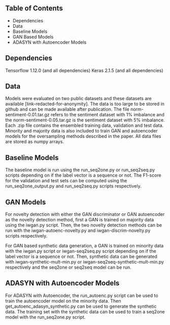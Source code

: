 
## Table of Contents
* Dependencies
* Data
* Baseline Models
* GAN Based Models
* ADASYN with Autoencoder Models

## Dependencies
Tensorflow 1.12.0 (and all dependencies)
Keras 2.1.5 (and all dependencies)

## Data 
Models were evaluated on two public datasets and these datasets are available [link-redacted-for-anonymity]. The data is too large to be stored in github and can be made available after publication. The file norm-sentiment-0.01.tar.gz refers to the sentiment dataset with 1% imbalance and the norm-sentiment-0.05.tar.gz is the sentiment dataset with 5% imbalance. Each .zip file contains the ensembled training data, validation and test data. Minority and majority data is also included to train GAN and autoencoder models for the oversampling methods described in the paper. All data files are stored as numpy arrays.

## Baseline Models
The baseline model is run using the run_seq2one.py or run_seq2seq.py scripts depending on if the label vector is a 
sequence or not. The F1-score for the validation and test sets can be computed using the run_seq2one_output.py and
run_seq2seq.py scripts respectively.

## GAN Models
For novelty detection with either the GAN discriminator or GAN autoencoder as the novelty detection method, first a GAN
is trained on majority data using the iwgan.py script. Then, the two novelty detection methods can be run with the
iwgan-autoenc-novelty.py and iwgan-discrim-novelty.py scripts respectively. 

For GAN based synthetic data generation, a GAN is trained on minority data with the iwgan.py script or iwgan-seq2seq.py
script depending on if the label vector is a sequence or not. Then, synthetic data can be generated with 
iwgan-synthetic-mult-min.py or iwgan-seq2seq-synthetic-mult-min.py respectively and the seq2one or seq2seq model can be
run.

## ADASYN with Autoencoder Models
For ADASYN with Autoencoder, the run_autoenc.py script can be used to train the autoencoder model on the minority data. 
Then get_autoenc_adasyn_synthetic.py can be used to generate the synthetic data. The training set with the synthetic 
data can be used to train a seq2one model with the run_seq2one.py script. 
